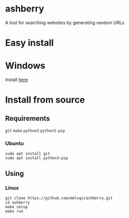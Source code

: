 # ashberry
A tool for searching websites by generating random URLs
# Easy install
# Windows
Install [here](https://github.com/mmlvgx/ashberry/blob/main/bin/ashberry.exe)
# Install from source
## Requirements
`git` `make` `python3` `python3-pip`
### Ubuntu
`sudo apt install git`\
`sudo apt install python3-pip`
## Using
### Linux
`git clone https://github.com/mmlvgx/ashberry.git`\
`cd ashberry`\
`make setup`\
`make run`
